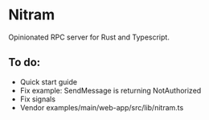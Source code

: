 # Nitram

Opinionated RPC server for Rust and Typescript.

## To do:

- Quick start guide
- Fix example: SendMessage is returning NotAuthorized
- Fix signals
- Vendor examples/main/web-app/src/lib/nitram.ts
